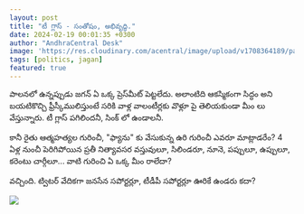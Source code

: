 ```yaml
---
layout: post
title: "టీ గ్లాస్ - సంతోషం, అభివృద్ధి."
date: 2024-02-19 00:01:35 +0300
author: "AndhraCentral Desk"
image: 'https://res.cloudinary.com/acentral/image/upload/v1708364189/pawank/teaglass_s1c7m3.jpg'
tags: [politics, jagan]
featured: true
---
```


పాలనలో ఉన్నప్పుడు జగన్ ఏ ఒక్క ప్రెస్‌మీట్ పెట్టలేదు. అలాంటిది ఆకస్మికంగా సిద్ధం అని బయటికొచ్చి ఫ్రీస్కీములిస్తుంటే సరికి వాళ్ల వాలంటీర్లకు వొళ్లూ పై తెలియకుండా మీం లు వేస్తున్నారు. టీ గ్లాస్ పగిలిందనీ, సింక్ లో ఉండాలనీ.

కానీ రైతు ఆత్మహత్యల గురించీ, "ఫ్యాను" కు వేసుకున్న ఉరి గురించీ ఎవరూ మాట్లాడరేం? 4 ఏళ్ల నుంచీ పెరిగిపోయిన ప్రతీ నిత్యావసర వస్తువులూ, సిలిండరూ, నూనె, పప్పులూ, ఉప్పులూ, కరెంటు చార్గీలూ... వాటి గురించి ఏ ఒక్క మీం రాలేదా?

వచ్చింది. ట్విటర్ వేదికగా జనసేన సపోర్టర్లూ, టీడీపీ సపోర్టర్లూ ఊరికే ఉండరు కదా?


<div class="gallery-box">
  <div class="gallery">
    <img src="https://res.cloudinary.com/acentral/image/upload/v1708364189/pawank/teaglass_s1c7m3.jpg" loading="lazy">
  </div>
</div>
